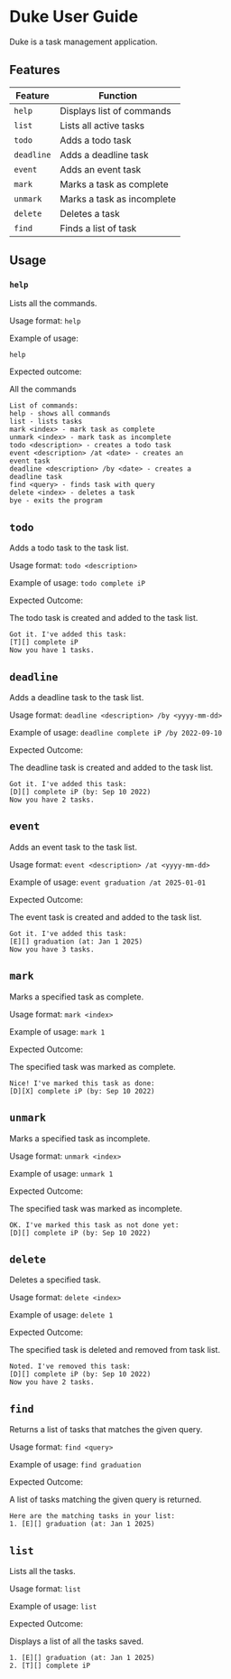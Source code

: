 # Duke User Guide

Duke is a task management application.

## Features 

| Feature        | Function                   |
|----------------|----------------------------|
| ```help```     | Displays list of commands  |
| ```list```     | Lists all active tasks     |
| ```todo```     | Adds a todo task           |
| ```deadline``` | Adds a deadline task       |
| ```event```    | Adds an event task         |
| ```mark```     | Marks a task as complete   |
| ```unmark```   | Marks a task as incomplete |
| ```delete```   | Deletes a task             |
| ```find```     | Finds a list of task       |


## Usage

### `help` 

Lists all the commands.

Usage format: `help`

Example of usage: 

`help`

Expected outcome:

All the commands

```
List of commands:
help - shows all commands
list - lists tasks
mark <index> - mark task as complete
unmark <index> - mark task as incomplete
todo <description> - creates a todo task
event <description> /at <date> - creates an
event task
deadline <description> /by <date> - creates a
deadline task
find <query> - finds task with query
delete <index> - deletes a task
bye - exits the program
```

## `todo`

Adds a todo task to the task list.

Usage format: `todo <description>`

Example of usage: 
`todo complete iP`

Expected Outcome:

The todo task is created and added to the task list.

```
Got it. I've added this task:
[T][] complete iP
Now you have 1 tasks.
```

## `deadline`

Adds a deadline task to the task list.

Usage format: `deadline <description> /by <yyyy-mm-dd>`

Example of usage:
`deadline complete iP /by 2022-09-10`

Expected Outcome:

The deadline task is created and added to the task list.

```
Got it. I've added this task:
[D][] complete iP (by: Sep 10 2022)
Now you have 2 tasks.
```

## `event`

Adds an event task to the task list.

Usage format: `event <description> /at <yyyy-mm-dd>`

Example of usage:
`event graduation /at 2025-01-01`

Expected Outcome:

The event task is created and added to the task list.

```
Got it. I've added this task:
[E][] graduation (at: Jan 1 2025)
Now you have 3 tasks.
```

## `mark`

Marks a specified task as complete.

Usage format: `mark <index>`

Example of usage:
`mark 1`

Expected Outcome:

The specified task was marked as complete.

```
Nice! I've marked this task as done:
[D][X] complete iP (by: Sep 10 2022)
```

## `unmark`

Marks a specified task as incomplete.

Usage format: `unmark <index>`

Example of usage:
`unmark 1`

Expected Outcome:

The specified task was marked as incomplete.

```
OK. I've marked this task as not done yet:
[D][] complete iP (by: Sep 10 2022)
```

## `delete`

Deletes a specified task.

Usage format: `delete <index>`

Example of usage:
`delete 1`

Expected Outcome:

The specified task is deleted and removed from task list.

```
Noted. I've removed this task:
[D][] complete iP (by: Sep 10 2022)
Now you have 2 tasks.
```

## `find`

Returns a list of tasks that matches the given query.

Usage format: `find <query>`

Example of usage:
`find graduation`

Expected Outcome:

A list of tasks matching the given query is returned.

```
Here are the matching tasks in your list:
1. [E][] graduation (at: Jan 1 2025)
```

## `list`

Lists all the tasks.

Usage format: `list`

Example of usage:
`list`

Expected Outcome:

Displays a list of all the tasks saved.

```
1. [E][] graduation (at: Jan 1 2025)
2. [T][] complete iP
```
